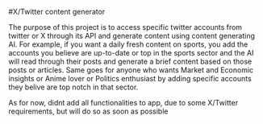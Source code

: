 #X/Twitter content generator

The purpose of this project is to access specific twitter accounts from twitter or X through its API and generate content using content generating AI.
For example, if you want a daily fresh content on sports, you add the accounts you believe are up-to-date or top in the sports sector and the AI will read through their posts and generate a brief content based on those posts or articles.
Same goes for anyone who wants Market and Economic insights or Anime lover or Politics enthusiast by adding specific accounts they belive are top notch in that sector.

As for now, didnt add all functionalities to app, due to some X/Twitter requirements, but will do so as soon as possible
